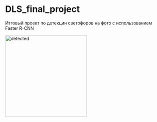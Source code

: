 # DLS_final_project

Итговый проект по детекции светофоров на фото с использованием Faster R-CNN


<img width="262" alt="detected" src="https://user-images.githubusercontent.com/92382405/215277031-f3eccfd3-5c11-4ed2-acb1-fea67bbdbd7f.PNG">

